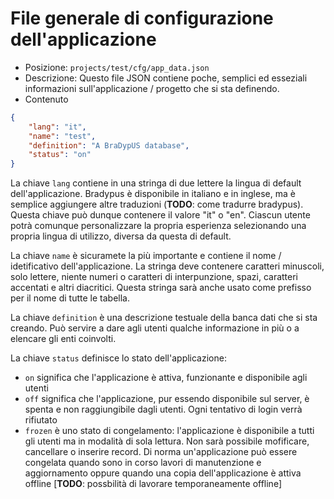 # File generale di configurazione dell'applicazione


- Posizione: `projects/test/cfg/app_data.json`
- Descrizione: Questo file JSON contiene poche, semplici ed esseziali informazioni sull'applicazione / progetto che si sta definendo.
- Contenuto
```json
{
    "lang": "it",
    "name": "test",
    "definition": "A BraDypUS database",
    "status": "on"
}
```

La chiave `lang` contiene in una stringa di due lettere la lingua di default dell'applicazione. Bradypus è disponibile 
in italiano e in inglese, ma è semplice aggiungere altre traduzioni (**TODO**: come tradurre bradypus).
Questa chiave può dunque contenere il valore "it" o "en". Ciascun utente potrà comunque  personalizzare la propria
esperienza selezionando una propria lingua di utilizzo, diversa da questa di default.

La chiave `name` è sicuramete la più importante e contiene il nome / idetificativo dell'applicazione. 
La stringa deve contenere caratteri minuscoli, solo lettere, niente numeri o caratteri di interpunzione, spazi, 
caratteri accentati e altri diacritici. Questa stringa sarà anche usato come prefisso per il nome di tutte le tabella.


La chiave `definition` è una descrizione testuale della banca dati che si sta creando. Può servire a dare agli utenti
qualche informazione in più o a elencare gli enti coinvolti.

La chiave `status` definisce lo stato dell'applicazione:
- `on` significa che l'applicazione è attiva, funzionante e disponibile agli utenti
- `off` significa che l'applicazione, pur essendo disponibile sul server, è spenta e 
non raggiungibile dagli utenti. Ogni tentativo di login verrà rifiutato
- `frozen` è uno stato di congelamento: l'applicazione è disponibile a tutti gli utenti ma in
modalità di sola lettura. Non sarà possibile mofificare, cancellare o inserire record. Di norma
un'applicazione può essere congelata quando sono in corso lavori di manutenzione e aggiornamento
oppure quando una copia dell'applicazione è attiva offline [**TODO**: possbilità di lavorare temporaneamente offline]
